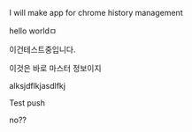 I will make app for chrome history management

hello worldㅁ

이건테스트중입니다. 

이것은 바로 마스터 정보이지 

alksjdflkjasdlfkj

Test push 

no??
